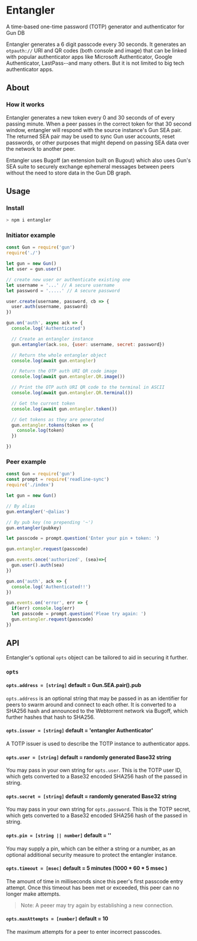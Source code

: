 # Entangler
A time-based one-time password (TOTP) generator and authenticator for Gun DB

Entangler generates a 6 digit passcode every 30 seconds. It generates an `otpauth://` URI and QR codes (both console and image) that can be linked with popular authenticator apps like Microsoft Authenticator, Google Authenticator, LastPass--and many others. But it is not limited to big tech authenticator apps.

## About
### How it works
Entangler generates a new token every 0 and 30 seconds of of every passing minute. When a peer passes in the correct token for that 30 second window, entangler will respond with the source instance's Gun SEA pair. The returned SEA pair may be used to sync Gun user accounts, reset passwords, or other purposes that might depend on passing SEA data over the network to another peer.

Entangler uses Bugoff (an extension built on Bugout) which also uses Gun's SEA suite to securely exchange ephemeral messages between peers without the need to store data in the Gun DB graph.

## Usage
### Install
```js
> npm i entangler
```

### Initiator example
```js
const Gun = require('gun')
require('./')

let gun = new Gun()
let user = gun.user()

// create new user or authenticate existing one
let username = '...' // A secure username
let password = '.....' // A secure password

user.create(username, password, cb => {
  user.auth(username, password)
})

gun.on('auth', async ack => {
  console.log('Authenticated')

  // Create an entangler instance
  gun.entangler(ack.sea, {user: username, secret: password})

  // Return the whole entangler object
  console.log(await gun.entangler)

  // Return the OTP auth URI QR code image
  console.log(await gun.entangler.QR.image())

  // Print the OTP auth URI QR code to the terminal in ASCII
  console.log(await gun.entangler.QR.terminal())

  // Get the current token
  console.log(await gun.entangler.token())

  // Get tokens as they are generated
  gun.entangler.tokens(token => {
    console.log(token)
  })

})
```

### Peer example
```js
const Gun = require('gun')
const prompt = require('readline-sync')
require('./index')

let gun = new Gun()

// By alias
gun.entangler('~@alias')

// By pub key (no prepending '~')
gun.entangler(pubkey)

let passcode = prompt.question('Enter your pin + token: ')

gun.entangler.request(passcode)

gun.events.once('authorized', (sea)=>{
  gun.user().auth(sea)
})

gun.on('auth', ack => {
  console.log('Authenticated!!')
})

gun.events.on('error', err => {
  if(err) console.log(err)
  let passcode = prompt.question('Pleae try again: ')
  gun.entangler.request(passcode)
})
```

## API
Entangler's optional `opts` object can be tailored to aid in securing it further.

### `opts`
#### `opts.address = [string]` default = Gun.SEA.pair().pub
`opts.address` is an optional string that may be passed in as an identifier for peers to swarm around and connect to each other. It is converted to a SHA256 hash and announced to the Webtorrent network via Bugoff, which further hashes that hash to SHA256.

#### `opts.issuer = [string]` default = 'entangler Authenticator'
A TOTP issuer is used to describe the TOTP instance to authenticator apps.

#### `opts.user = [string]` default = randomly generated Base32 string
You may pass in your own string for `opts.user`. This is the TOTP user ID, which gets converted to a Base32 encoded SHA256 hash of the passed in string.

#### `opts.secret = [string]` default = randomly generated Base32 string
You may pass in your own string for `opts.password`. This is the TOTP secret, which gets converted to a Base32 encoded SHA256 hash of the passed in string.

#### `opts.pin = [string || number]` default = ''
You may supply a pin, which can be either a string or a number, as an optional additional security measure to protect the entangler instance.

#### `opts.timeout = [msec]` default = 5 minutes (1000 * 60 * 5 msec )
The amount of time in milliseconds since this peer's first passcode entry attempt. Once this timeout has been met or exceeded, this peer can no longer make attempts. 

> Note: A peeer may try again by establishing a new connection.

#### `opts.maxAttempts = [number]` default = 10
The maximum attempts for a peer to enter incorrect passcodes.
